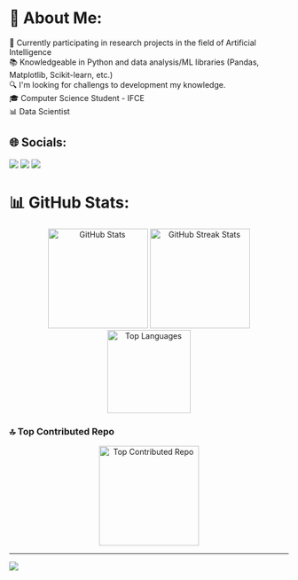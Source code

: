 # 💫 About Me:
🔭 Currently participating in research projects in the field of Artificial Intelligence<br>📚 Knowledgeable in Python and data analysis/ML libraries (Pandas, Matplotlib, Scikit-learn, etc.)<br>🔍 I'm looking for challengs to development my knowledge.<br>🎓 Computer Science Student - IFCE<br>📊 Data Scientist


## 🌐 Socials:
  <a href="https://www.instagram.com/jp.limag/" target="_blank"><img src="https://img.shields.io/badge/-Instagram-%23E4405F?style=for-the-badge&logo=instagram&logoColor=white" target="_blank"></a> 
  <a href = "mailto: jplimags.fortal@gmail.com"><img src="https://img.shields.io/badge/Gmail-D14836?style=for-the-badge&logo=gmail&logoColor=white" target="_blank"></a>
  <a href="https://www.linkedin.com/in/jplimag/" target="_blank"><img src="https://img.shields.io/badge/-LinkedIn-%230077B5?style=for-the-badge&logo=linkedin&logoColor=white" target="_blank"></a> 


# 📊 GitHub Stats:

<div align="center">
  <img height="180em" src="https://github-readme-stats.vercel.app/api?username=jplimags&theme=tokyonight&hide_border=false&include_all_commits=true&count_private=true" alt="GitHub Stats" />
  <img height="180em" src="https://github-readme-streak-stats.herokuapp.com/?user=jplimags&theme=tokyonight&hide_border=false" alt="GitHub Streak Stats" />
</div>

<div align="center">
  <img height="150em" src="https://github-readme-stats.vercel.app/api/top-langs/?username=jplimags&theme=tokyonight&hide_border=false&include_all_commits=true&count_private=true&layout=compact" alt="Top Languages" />
</div>

### 🔝 Top Contributed Repo

<div align="center">
  <img height="180em" src="https://github-contributor-stats.vercel.app/api?username=jplimags&limit=5&theme=tokyonight&combine_all_yearly_contributions=true" alt="Top Contributed Repo" />
</div>

---
[![](https://visitcount.itsvg.in/api?id=jplimags&icon=0&color=1)](https://visitcount.itsvg.in)

<!-- Proudly created with GPRM ( https://gprm.itsvg.in ) -->
